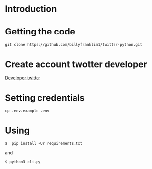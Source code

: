 # Introduction

# Getting the code

```
git clone https://github.com/billyfranklim1/twitter-python.git
```

# Create account twotter developer

<a href="https://developer.twitter.com/">Developer twitter</a>

# Setting credentials

```shell
cp .env.example .env
```
# Using
```shell
$  pip install -Ur requirements.txt
```
and
```shell
$ python3 cli.py 
```